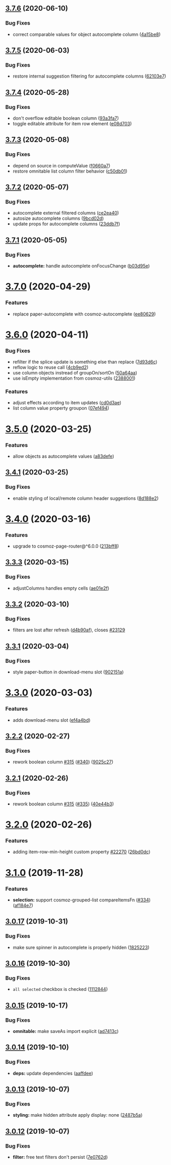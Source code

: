 ## [3.7.6](https://github.com/neovici/cosmoz-omnitable/compare/v3.7.5...v3.7.6) (2020-06-10)


### Bug Fixes

* correct comparable values for object autocomplete column ([4a15be8](https://github.com/neovici/cosmoz-omnitable/commit/4a15be8c72e68151c967aa522def26224ebb009f))

## [3.7.5](https://github.com/neovici/cosmoz-omnitable/compare/v3.7.4...v3.7.5) (2020-06-03)


### Bug Fixes

* restore internal suggestion filtering for autocomplete columns ([62103e7](https://github.com/neovici/cosmoz-omnitable/commit/62103e759401ae77be2d5c189399141e40659498))

## [3.7.4](https://github.com/neovici/cosmoz-omnitable/compare/v3.7.3...v3.7.4) (2020-05-28)


### Bug Fixes

* don't overflow editable boolean column ([93a3fa7](https://github.com/neovici/cosmoz-omnitable/commit/93a3fa735c27b2ec2a0780803874d10422b37179))
* toggle editable attribute for item row element ([e08d703](https://github.com/neovici/cosmoz-omnitable/commit/e08d70357dd36db8d5bfa8e5ed85fe426404d8e6))

## [3.7.3](https://github.com/neovici/cosmoz-omnitable/compare/v3.7.2...v3.7.3) (2020-05-08)


### Bug Fixes

* depend on source in computeValue ([f0660a7](https://github.com/neovici/cosmoz-omnitable/commit/f0660a73d18384625c4ac1c8b65a34d20c96d8d8))
* restore omnitable list column  filter behavior ([c50db01](https://github.com/neovici/cosmoz-omnitable/commit/c50db01af3255657619f8dabf29041b3b691174d))

## [3.7.2](https://github.com/neovici/cosmoz-omnitable/compare/v3.7.1...v3.7.2) (2020-05-07)


### Bug Fixes

* autocomplete external filtered columns ([ce2ea40](https://github.com/neovici/cosmoz-omnitable/commit/ce2ea40b627da5ff8fe8bfdfac80e197f15e3e68))
* autosize autocomplete columns ([9bcd02d](https://github.com/neovici/cosmoz-omnitable/commit/9bcd02dabbb3e347b411085c10cb0a423f05707c))
* update props for autocomplete columns ([23ddb7f](https://github.com/neovici/cosmoz-omnitable/commit/23ddb7f629cd0d752c92890da34437bd81a0430e))

## [3.7.1](https://github.com/neovici/cosmoz-omnitable/compare/v3.7.0...v3.7.1) (2020-05-05)


### Bug Fixes

* **autocomplete:** handle autocomplete onFocusChange ([b03d95e](https://github.com/neovici/cosmoz-omnitable/commit/b03d95e3b51f7f214c053750e6ec6a49d9ddbd21))

# [3.7.0](https://github.com/neovici/cosmoz-omnitable/compare/v3.6.0...v3.7.0) (2020-04-29)


### Features

* replace paper-autocomplete with cosmoz-autocomplete ([ee80629](https://github.com/neovici/cosmoz-omnitable/commit/ee806290f51a1abe8f189334750f405ccd3db1b0))

# [3.6.0](https://github.com/neovici/cosmoz-omnitable/compare/v3.5.0...v3.6.0) (2020-04-11)


### Bug Fixes

* refilter if the splice update is something else than replace ([7d93d6c](https://github.com/neovici/cosmoz-omnitable/commit/7d93d6cf040a4d4bfda66d6527a9a33e44f8a777))
* reflow logic to reuse call ([4cb9ed2](https://github.com/neovici/cosmoz-omnitable/commit/4cb9ed2e86e9290a5286ef5719858b2ae5a596b6))
* use column objects instread of groupOn/sortOn ([50a64aa](https://github.com/neovici/cosmoz-omnitable/commit/50a64aad0acf96227642164cc9c7875fa432133d))
* use isEmpty implementation from cosmoz-utils ([2388001](https://github.com/neovici/cosmoz-omnitable/commit/23880013a346f2bdcf12c35f2fb950af74d100f4))


### Features

* adjust effects according to item updates ([cd0d3ae](https://github.com/neovici/cosmoz-omnitable/commit/cd0d3ae65b14b651d95f508f840334f27feb4a5b))
* list column value property groupon ([07ef494](https://github.com/neovici/cosmoz-omnitable/commit/07ef4946ff1f98437d56088cb4851f077d3a361e))

# [3.5.0](https://github.com/neovici/cosmoz-omnitable/compare/v3.4.1...v3.5.0) (2020-03-25)


### Features

* allow objects as autocomplete values ([a83defe](https://github.com/neovici/cosmoz-omnitable/commit/a83defe70077919e6db526c9ca5572b6554be048))

## [3.4.1](https://github.com/neovici/cosmoz-omnitable/compare/v3.4.0...v3.4.1) (2020-03-25)


### Bug Fixes

* enable styling of local/remote column header suggestions ([8d188e2](https://github.com/neovici/cosmoz-omnitable/commit/8d188e2bb32c1ce34f8f085f5ddd9bfd403285d0))

# [3.4.0](https://github.com/neovici/cosmoz-omnitable/compare/v3.3.3...v3.4.0) (2020-03-16)


### Features

* upgrade to cosmoz-page-router@^6.0.0 ([213bff8](https://github.com/neovici/cosmoz-omnitable/commit/213bff8d938d683fd941b9adb82ddfaedb4e3bd4))

## [3.3.3](https://github.com/neovici/cosmoz-omnitable/compare/v3.3.2...v3.3.3) (2020-03-15)


### Bug Fixes

* adjustColumns handles empty cells ([ae01e2f](https://github.com/neovici/cosmoz-omnitable/commit/ae01e2f4569077c25ed43680293fa2799b3b5893))

## [3.3.2](https://github.com/neovici/cosmoz-omnitable/compare/v3.3.1...v3.3.2) (2020-03-10)


### Bug Fixes

* filters are lost after refresh ([d4b90af](https://github.com/neovici/cosmoz-omnitable/commit/d4b90af7c5915cee7b31aca307246cfecd26cff3)), closes [#23129](https://github.com/neovici/cosmoz-omnitable/issues/23129)

## [3.3.1](https://github.com/neovici/cosmoz-omnitable/compare/v3.3.0...v3.3.1) (2020-03-04)


### Bug Fixes

* style paper-button in download-menu slot ([902151a](https://github.com/neovici/cosmoz-omnitable/commit/902151a106c4c0864ea65923257f5afb0b638bae))

# [3.3.0](https://github.com/neovici/cosmoz-omnitable/compare/v3.2.2...v3.3.0) (2020-03-03)


### Features

* adds download-menu slot ([ef4a4bd](https://github.com/neovici/cosmoz-omnitable/commit/ef4a4bdb4a8db1e50b4ad52b6122894ab302260b))

## [3.2.2](https://github.com/neovici/cosmoz-omnitable/compare/v3.2.1...v3.2.2) (2020-02-27)


### Bug Fixes

* rework boolean column [#315](https://github.com/neovici/cosmoz-omnitable/issues/315) ([#340](https://github.com/neovici/cosmoz-omnitable/issues/340)) ([9025c27](https://github.com/neovici/cosmoz-omnitable/commit/9025c274295589d9e41ee690dbfad12e67cf3228))

## [3.2.1](https://github.com/neovici/cosmoz-omnitable/compare/v3.2.0...v3.2.1) (2020-02-26)


### Bug Fixes

* rework boolean column [#315](https://github.com/neovici/cosmoz-omnitable/issues/315) ([#335](https://github.com/neovici/cosmoz-omnitable/issues/335)) ([40e44b3](https://github.com/neovici/cosmoz-omnitable/commit/40e44b3bc6b6d15f949fae7f6abc29b2da7c96a4))

# [3.2.0](https://github.com/neovici/cosmoz-omnitable/compare/v3.1.0...v3.2.0) (2020-02-26)


### Features

* adding item-row-min-height custom property [#22270](https://github.com/neovici/cosmoz-omnitable/issues/22270) ([26bd0dc](https://github.com/neovici/cosmoz-omnitable/commit/26bd0dc))

# [3.1.0](https://github.com/neovici/cosmoz-omnitable/compare/v3.0.17...v3.1.0) (2019-11-28)


### Features

* **selection:** support cosmoz-grouped-list compareItemsFn ([#334](https://github.com/neovici/cosmoz-omnitable/issues/334)) ([af184e7](https://github.com/neovici/cosmoz-omnitable/commit/af184e7))

## [3.0.17](https://github.com/neovici/cosmoz-omnitable/compare/v3.0.16...v3.0.17) (2019-10-31)


### Bug Fixes

* make sure spinner in autocomplete is properly hidden ([1825223](https://github.com/neovici/cosmoz-omnitable/commit/1825223))

## [3.0.16](https://github.com/neovici/cosmoz-omnitable/compare/v3.0.15...v3.0.16) (2019-10-30)


### Bug Fixes

* `all selected` checkbox is checked ([1112844](https://github.com/neovici/cosmoz-omnitable/commit/1112844))

## [3.0.15](https://github.com/neovici/cosmoz-omnitable/compare/v3.0.14...v3.0.15) (2019-10-17)


### Bug Fixes

* **omnitable:** make saveAs import explicit ([ad7413c](https://github.com/neovici/cosmoz-omnitable/commit/ad7413c))

## [3.0.14](https://github.com/neovici/cosmoz-omnitable/compare/v3.0.13...v3.0.14) (2019-10-10)


### Bug Fixes

* **deps:** update dependencies ([aaffdee](https://github.com/neovici/cosmoz-omnitable/commit/aaffdee))

## [3.0.13](https://github.com/neovici/cosmoz-omnitable/compare/v3.0.12...v3.0.13) (2019-10-07)


### Bug Fixes

* **styling:** make hidden attribute apply display: none ([2487b5a](https://github.com/neovici/cosmoz-omnitable/commit/2487b5a))

## [3.0.12](https://github.com/neovici/cosmoz-omnitable/compare/v3.0.11...v3.0.12) (2019-10-07)


### Bug Fixes

* **filter:** free text filters don't persist ([7e0762d](https://github.com/neovici/cosmoz-omnitable/commit/7e0762d))
